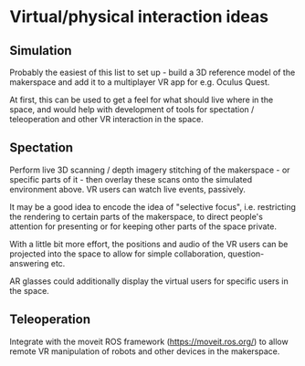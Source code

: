 # Virtual/physical interaction ideas

## Simulation

Probably the easiest of this list to set up - build a 3D reference model of the makerspace and add 
it to a multiplayer VR app for e.g. Oculus Quest. 

At first, this can be used to get a feel for what should live where in the space, and 
would help with development of tools for spectation / teleoperation and other VR interaction
in the space.

## Spectation

Perform live 3D scanning / depth imagery stitching of the makerspace - or specific parts of it - then overlay 
these scans onto the simulated environment above. VR users can watch live events, passively.

It may be a good idea to encode the idea of "selective focus", i.e. restricting the rendering to certain parts of the makerspace, to direct people's attention for presenting or for keeping other parts of the space private.

With a little bit more effort, the positions and audio of the VR users can be projected into the space to 
allow for simple collaboration, question-answering etc. 

AR glasses could additionally display the virtual users for specific users in the space.

## Teleoperation

Integrate with the moveit ROS framework (https://moveit.ros.org/) to allow remote VR manipulation of robots and
other devices in the makerspace.
